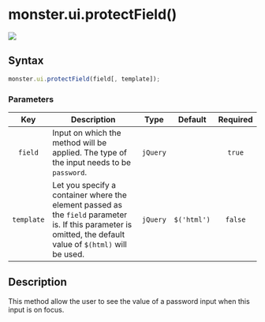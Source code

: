 # monster.ui.protectField()

![](http://i.imgur.com/0c0QP2X.png)

## Syntax
```javascript
monster.ui.protectField(field[, template]);
```

### Parameters
Key | Description | Type | Default | Required
:-: | --- | :-: | :-: | :-:
`field` | Input on which the method will be applied. The type of the input needs to be `password`. | `jQuery` | | `true`
`template` | Let you specify a container where the element passed as the `field` parameter is. If this parameter is omitted, the default value of `$(html)` will be used. | `jQuery` | `$('html')` | `false`

## Description
This method allow the user to see the value of a password input when this input is on focus.
